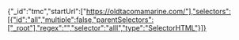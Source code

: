 {"_id":"tmc","startUrl":["https://oldtacomamarine.com/"],"selectors":[{"id":"all","multiple":false,"parentSelectors":["_root"],"regex":"","selector":"alll","type":"SelectorHTML"}]}
